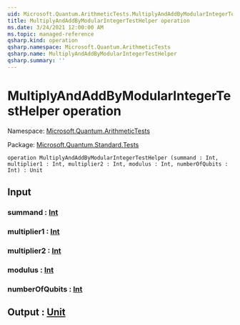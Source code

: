 ```yaml
---
uid: Microsoft.Quantum.ArithmeticTests.MultiplyAndAddByModularIntegerTestHelper
title: MultiplyAndAddByModularIntegerTestHelper operation
ms.date: 3/24/2021 12:00:00 AM
ms.topic: managed-reference
qsharp.kind: operation
qsharp.namespace: Microsoft.Quantum.ArithmeticTests
qsharp.name: MultiplyAndAddByModularIntegerTestHelper
qsharp.summary: ''
---
```


# MultiplyAndAddByModularIntegerTestHelper operation

Namespace: [Microsoft.Quantum.ArithmeticTests](xref:Microsoft.Quantum.ArithmeticTests)

Package: [Microsoft.Quantum.Standard.Tests](https://nuget.org/packages/Microsoft.Quantum.Standard.Tests)




```qsharp
operation MultiplyAndAddByModularIntegerTestHelper (summand : Int, multiplier1 : Int, multiplier2 : Int, modulus : Int, numberOfQubits : Int) : Unit
```


## Input

### summand : [Int](xref:microsoft.quantum.lang-ref.int)




### multiplier1 : [Int](xref:microsoft.quantum.lang-ref.int)




### multiplier2 : [Int](xref:microsoft.quantum.lang-ref.int)




### modulus : [Int](xref:microsoft.quantum.lang-ref.int)




### numberOfQubits : [Int](xref:microsoft.quantum.lang-ref.int)





## Output : [Unit](xref:microsoft.quantum.lang-ref.unit)

